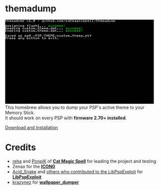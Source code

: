 # themadump
![](https://raw.githubusercontent.com/catmagicspell/themadump/master/app/resource/screenshot.png)</br>
This homebrew allows you to dump your PSP's active theme to your Memory Stick.<br/>
It should work on every PSP with **firmware 2.70+ installed**.

[Download and Installation](https://github.com/catmagicspell/themadump/releases/latest)

# Credits
- [reha](https://github.com/rreha) and [PonpiK](https://github.com/PonpiK) of **[Cat Magic Spell](https://github.com/catmagicspell)** for leading the project and testing<br/>
- Zenax for the **[ICON0](https://raw.githubusercontent.com/catmagicspell/themadump/master/app/resource/ICON0.PNG)**<br/>
- [Acid_Snake](https://github.com/JoseAaronLopezGarcia) and [others who contributed to the LibPspExploit](https://github.com/PSP-Archive/LibPspExploit?tab=readme-ov-file#credits) for **[LibPspExploit](https://github.com/PSP-Archive/LibPspExploit)**<br/>
- [krazynez](https://github.com/krazynez) for **[wallpaper_dumper](https://github.com/krazynez/wallpaper_dumper)**<br/>
